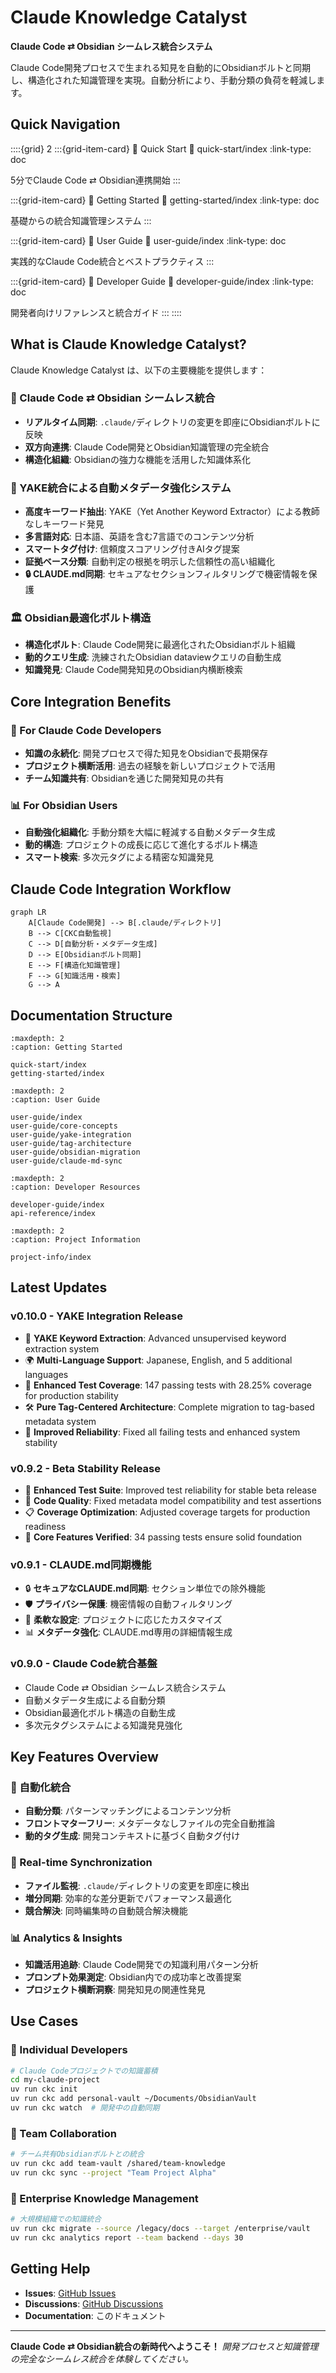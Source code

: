 # Claude Knowledge Catalyst

**Claude Code ⇄ Obsidian シームレス統合システム**

Claude Code開発プロセスで生まれる知見を自動的にObsidianボルトと同期し、構造化された知識管理を実現。自動分析により、手動分類の負荷を軽減します。

## Quick Navigation

::::{grid} 2
:::{grid-item-card} 🚀 Quick Start
:link: quick-start/index
:link-type: doc

5分でClaude Code ⇄ Obsidian連携開始
:::

:::{grid-item-card} 📖 Getting Started
:link: getting-started/index
:link-type: doc

基礎からの統合知識管理システム
:::

:::{grid-item-card} 👥 User Guide
:link: user-guide/index
:link-type: doc

実践的なClaude Code統合とベストプラクティス
:::

:::{grid-item-card} 🔧 Developer Guide
:link: developer-guide/index
:link-type: doc

開発者向けリファレンスと統合ガイド
:::
::::

## What is Claude Knowledge Catalyst?

Claude Knowledge Catalyst は、以下の主要機能を提供します：

### 🔄 Claude Code ⇄ Obsidian シームレス統合
- **リアルタイム同期**: `.claude/`ディレクトリの変更を即座にObsidianボルトに反映
- **双方向連携**: Claude Code開発とObsidian知識管理の完全統合
- **構造化組織**: Obsidianの強力な機能を活用した知識体系化

### 🤖 YAKE統合による自動メタデータ強化システム
- **高度キーワード抽出**: YAKE（Yet Another Keyword Extractor）による教師なしキーワード発見
- **多言語対応**: 日本語、英語を含む7言語でのコンテンツ分析
- **スマートタグ付け**: 信頼度スコアリング付きAIタグ提案
- **証拠ベース分類**: 自動判定の根拠を明示した信頼性の高い組織化
- **🔒 CLAUDE.md同期**: セキュアなセクションフィルタリングで機密情報を保護

### 🏛️ Obsidian最適化ボルト構造
- **構造化ボルト**: Claude Code開発に最適化されたObsidianボルト組織
- **動的クエリ生成**: 洗練されたObsidian dataviewクエリの自動生成
- **知識発見**: Claude Code開発知見のObsidian内横断検索

## Core Integration Benefits

### 🎯 For Claude Code Developers
- **知識の永続化**: 開発プロセスで得た知見をObsidianで長期保存
- **プロジェクト横断活用**: 過去の経験を新しいプロジェクトで活用
- **チーム知識共有**: Obsidianを通じた開発知見の共有

### 📊 For Obsidian Users
- **自動強化組織化**: 手動分類を大幅に軽減する自動メタデータ生成
- **動的構造**: プロジェクトの成長に応じて進化するボルト構造
- **スマート検索**: 多次元タグによる精密な知識発見

## Claude Code Integration Workflow

```mermaid
graph LR
    A[Claude Code開発] --> B[.claude/ディレクトリ]
    B --> C[CKC自動監視]
    C --> D[自動分析・メタデータ生成]
    D --> E[Obsidianボルト同期]
    E --> F[構造化知識管理]
    F --> G[知識活用・検索]
    G --> A
```

## Documentation Structure

```{toctree}
:maxdepth: 2
:caption: Getting Started

quick-start/index
getting-started/index
```

```{toctree}
:maxdepth: 2
:caption: User Guide

user-guide/index
user-guide/core-concepts
user-guide/yake-integration
user-guide/tag-architecture
user-guide/obsidian-migration
user-guide/claude-md-sync
```

```{toctree}
:maxdepth: 2
:caption: Developer Resources

developer-guide/index
api-reference/index
```

```{toctree}
:maxdepth: 2
:caption: Project Information

project-info/index
```

## Latest Updates

### v0.10.0 - YAKE Integration Release
- 🚀 **YAKE Keyword Extraction**: Advanced unsupervised keyword extraction system
- 🌍 **Multi-Language Support**: Japanese, English, and 5 additional languages
- 🧪 **Enhanced Test Coverage**: 147 passing tests with 28.25% coverage for production stability
- 🛠️ **Pure Tag-Centered Architecture**: Complete migration to tag-based metadata system
- 🔧 **Improved Reliability**: Fixed all failing tests and enhanced system stability

### v0.9.2 - Beta Stability Release
- 🧪 **Enhanced Test Suite**: Improved test reliability for stable beta release
- 🔧 **Code Quality**: Fixed metadata model compatibility and test assertions
- 📋 **Coverage Optimization**: Adjusted coverage targets for production readiness
- 🚀 **Core Features Verified**: 34 passing tests ensure solid foundation

### v0.9.1 - CLAUDE.md同期機能
- 🔒 **セキュアなCLAUDE.md同期**: セクション単位での除外機能
- 🛡️ **プライバシー保護**: 機密情報の自動フィルタリング
- 🎯 **柔軟な設定**: プロジェクトに応じたカスタマイズ
- 📊 **メタデータ強化**: CLAUDE.md専用の詳細情報生成

### v0.9.0 - Claude Code統合基盤
- Claude Code ⇄ Obsidian シームレス統合システム
- 自動メタデータ生成による自動分類
- Obsidian最適化ボルト構造の自動生成
- 多次元タグシステムによる知識発見強化

## Key Features Overview

### 🚀 自動化統合
- **自動分類**: パターンマッチングによるコンテンツ分析
- **フロントマターフリー**: メタデータなしファイルの完全自動推論
- **動的タグ生成**: 開発コンテキストに基づく自動タグ付け

### 🔄 Real-time Synchronization
- **ファイル監視**: `.claude/`ディレクトリの変更を即座に検出
- **増分同期**: 効率的な差分更新でパフォーマンス最適化
- **競合解決**: 同時編集時の自動競合解決機能

### 📊 Analytics & Insights
- **知識活用追跡**: Claude Code開発での知識利用パターン分析
- **プロンプト効果測定**: Obsidian内での成功率と改善提案
- **プロジェクト横断洞察**: 開発知見の関連性発見

## Use Cases

### 🎯 Individual Developers
```bash
# Claude Codeプロジェクトでの知識蓄積
cd my-claude-project
uv run ckc init
uv run ckc add personal-vault ~/Documents/ObsidianVault
uv run ckc watch  # 開発中の自動同期
```

### 👥 Team Collaboration
```bash
# チーム共有Obsidianボルトとの統合
uv run ckc add team-vault /shared/team-knowledge
uv run ckc sync --project "Team Project Alpha"
```

### 🏢 Enterprise Knowledge Management
```bash
# 大規模組織での知識統合
uv run ckc migrate --source /legacy/docs --target /enterprise/vault
uv run ckc analytics report --team backend --days 30
```

## Getting Help

- **Issues**: [GitHub Issues](https://github.com/drillan/claude-knowledge-catalyst/issues)
- **Discussions**: [GitHub Discussions](https://github.com/drillan/claude-knowledge-catalyst/discussions)
- **Documentation**: このドキュメント

---

**Claude Code ⇄ Obsidian統合の新時代へようこそ！**
*開発プロセスと知識管理の完全なシームレス統合を体験してください。*
